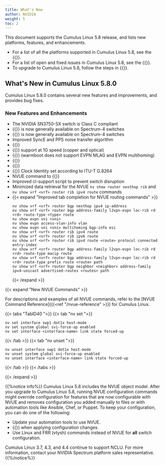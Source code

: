 ```yaml
---
title: What's New
author: NVIDIA
weight: 5
toc: 2
---
```

This document supports the Cumulus Linux 5.8 release, and lists new platforms, features, and enhancements.

- For a list of all the platforms supported in Cumulus Linux 5.8, see the {{<exlink url="www.nvidia.com/en-us/networking/ethernet-switching/hardware-compatibility-list/" text="Hardware Compatibility List (HCL)">}}.
- For a list of open and fixed issues in Cumulus Linux 5.8, see the {{<link title="Cumulus Linux 5.8 Release Notes" text="Cumulus Linux 5.8 Release Notes">}}.
- To upgrade to Cumulus Linux 5.8, follow the steps in {{<link url="Upgrading-Cumulus-Linux">}}.
<!-- vale off -->
## What's New in Cumulus Linux 5.8.0
<!-- vale on -->
Cumulus Linux 5.8.0 contains several new features and improvements, and provides bug fixes.

### New Features and Enhancements
- The NVIDIA SN3750-SX switch is Class C compliant
- {{<link url="Precision-Time-Protocol-PTP" text="PTP">}} is now generally available on Spectrum-4 switches
- {{<link url="Precision-Time-Protocol-PTP/#clock-timestamp-mode" text="PTP one step clock timestamp mode">}} is now generally available on Spectrum-4 switches
- Improved SyncE and PPS noise transfer algorithm
- {{<link url="Precision-Time-Protocol-PTP/#noise-transfer-servo" text="PTP Noise Transfer Servo">}}
- {{<link url="Synchronous-Ethernet-SyncE" text="SyncE">}} support at 1G speed (copper and optical)
- {{<link url="In-Service-System-Upgrade-ISSU/#restart-mode" text="Warmboot support for VXLAN EVPN">}} (warmboot does not support EVPN MLAG and EVPN multihoming)
- {{<link url="In-Service-System-Upgrade-ISSU/#restart-mode" text="Warmboot support for 802.1X">}}
- {{<link url="802.1X-Interfaces/#host-modes" text="802.1X multi host mode">}}
- {{<link url="Synchronous-Ethernet-SyncE" text="SyncE">}} Clock Identity set according to ITU-T G.8264
- NVUE command to {{<link url="VLAN-aware-Bridge-Mode/#keep-an-svi-perpetually-up" text="keep SVIs always UP">}}
- Improved cl-support script to prevent switch disruption
- Minimized data retrieval for the NVUE `nv show router nexthop rib` and `nv show vrf <vrf> router rib ipv4 route` commands
- {{< expand "Improved tab completion for NVUE routing commands" >}}
  ```
  nv show vrf <vrf> router bgp nexthop ipv4 ip-address
  nv show vrf <vrf> router bgp address-family l2vpn-evpn loc-rib rd <rd> route-type <type> route
  nv show evpn vni <vni>
  nv show evpn access-vlan-info vlan
  nv show evpn vni <vni> multihoming bgp-info esi
  nv show vrf <vrf> router rib ipv4 route
  nv show vrf <vrf> router rib ipv6 route
  nv show vrf <vrf> router rib ipv4 route <route> protocol connected entry-index
  nv show vrf <vrf> router bgp address-family l2vpn-evpn loc-rib rd <rd> route-type macip route
  nv show vrf <vrf> router bgp address-family l2vpn-evpn loc-rib rd <rd> route-type prefix route <route> path
  nv show vrf <vrf> router bgp neighbor <neighbor> address-family ipv4-unicast advertised-routes <routes> path
  ```
  {{< /expand >}}
<!--
{{< expand "Changed Commands" >}}

{{< tabs "TabID66 ">}}
{{< tab "nv show ">}}

| Previous Command  |  New Command  |
| ------------ | ------------- |
| | |

{{< /tab >}}
{{< tab "nv set ">}}

| Previous Commands  |  New Commands  |
| ------------ | ------------- |
|  | |

{{< /tab >}}
{{< tab "nv action ">}}

| Previous Command  |  New Command  |
| ------------ | ------------- |
| |  |

{{< /tab >}}
{{< /tabs >}}

{{< /expand >}}
-->
{{< expand "New NVUE Commands" >}}

For descriptions and examples of all NVUE commands, refer to the [NVUE Command Reference]({{<ref "/nvue-reference" >}}) for Cumulus Linux.

{{< tabs "TabID40 ">}}
{{< tab "nv set ">}}

```
nv set interface swp1 dot1x host-mode
nv set system global svi-force-up enabled
nv set interface <interface-name> link state forced-up
```

{{< /tab >}}
{{< tab "nv unset ">}}

```
nv unset interface swp1 dot1x host-mode
nv unset system global svi-force-up enabled
nv unset interface <interface-name> link state forced-up
```

{{< /tab >}}
{{< /tabs >}}

{{< /expand >}}

{{%notice info%}}
Cumulus Linux 5.8 includes the NVUE object model. After you upgrade to Cumulus Linux 5.8, running NVUE configuration commands might override configuration for features that are now configurable with NVUE and removes configuration you added manually to files or with automation tools like Ansible, Chef, or Puppet. To keep your configuration, you can do one of the following:
- Update your automation tools to use NVUE.
- {{<link url="NVUE-CLI/#configure-nvue-to-ignore-linux-files" text="Configure NVUE to ignore certain underlying Linux files">}} when applying configuration changes.
- Use Linux and FRR (vtysh) commands instead of NVUE for **all** switch configuration.

Cumulus Linux 3.7, 4.3, and 4.4 continue to support NCLU. For more information, contact your NVIDIA Spectrum platform sales representative.
{{%/notice%}}
